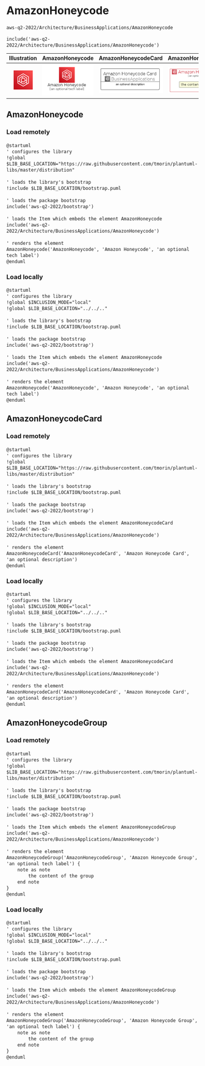 # AmazonHoneycode


```text
aws-q2-2022/Architecture/BusinessApplications/AmazonHoneycode
```

```text
include('aws-q2-2022/Architecture/BusinessApplications/AmazonHoneycode')
```



| Illustration | AmazonHoneycode | AmazonHoneycodeCard | AmazonHoneycodeGroup |
| :---: | :---: | :---: | :---: |
| ![illustration for Illustration](../../../aws-q2-2022/Architecture/BusinessApplications/AmazonHoneycode.png) | ![illustration for AmazonHoneycode](../../../aws-q2-2022/Architecture/BusinessApplications/AmazonHoneycode.Local.png) | ![illustration for AmazonHoneycodeCard](../../../aws-q2-2022/Architecture/BusinessApplications/AmazonHoneycodeCard.Local.png) | ![illustration for AmazonHoneycodeGroup](../../../aws-q2-2022/Architecture/BusinessApplications/AmazonHoneycodeGroup.Local.png) |




## AmazonHoneycode

### Load remotely
```plantuml
@startuml
' configures the library
!global $LIB_BASE_LOCATION="https://raw.githubusercontent.com/tmorin/plantuml-libs/master/distribution"

' loads the library's bootstrap
!include $LIB_BASE_LOCATION/bootstrap.puml

' loads the package bootstrap
include('aws-q2-2022/bootstrap')

' loads the Item which embeds the element AmazonHoneycode
include('aws-q2-2022/Architecture/BusinessApplications/AmazonHoneycode')

' renders the element
AmazonHoneycode('AmazonHoneycode', 'Amazon Honeycode', 'an optional tech label')
@enduml
```

### Load locally
```plantuml
@startuml
' configures the library
!global $INCLUSION_MODE="local"
!global $LIB_BASE_LOCATION="../../.."

' loads the library's bootstrap
!include $LIB_BASE_LOCATION/bootstrap.puml

' loads the package bootstrap
include('aws-q2-2022/bootstrap')

' loads the Item which embeds the element AmazonHoneycode
include('aws-q2-2022/Architecture/BusinessApplications/AmazonHoneycode')

' renders the element
AmazonHoneycode('AmazonHoneycode', 'Amazon Honeycode', 'an optional tech label')
@enduml
```

## AmazonHoneycodeCard

### Load remotely
```plantuml
@startuml
' configures the library
!global $LIB_BASE_LOCATION="https://raw.githubusercontent.com/tmorin/plantuml-libs/master/distribution"

' loads the library's bootstrap
!include $LIB_BASE_LOCATION/bootstrap.puml

' loads the package bootstrap
include('aws-q2-2022/bootstrap')

' loads the Item which embeds the element AmazonHoneycodeCard
include('aws-q2-2022/Architecture/BusinessApplications/AmazonHoneycode')

' renders the element
AmazonHoneycodeCard('AmazonHoneycodeCard', 'Amazon Honeycode Card', 'an optional description')
@enduml
```

### Load locally
```plantuml
@startuml
' configures the library
!global $INCLUSION_MODE="local"
!global $LIB_BASE_LOCATION="../../.."

' loads the library's bootstrap
!include $LIB_BASE_LOCATION/bootstrap.puml

' loads the package bootstrap
include('aws-q2-2022/bootstrap')

' loads the Item which embeds the element AmazonHoneycodeCard
include('aws-q2-2022/Architecture/BusinessApplications/AmazonHoneycode')

' renders the element
AmazonHoneycodeCard('AmazonHoneycodeCard', 'Amazon Honeycode Card', 'an optional description')
@enduml
```

## AmazonHoneycodeGroup

### Load remotely
```plantuml
@startuml
' configures the library
!global $LIB_BASE_LOCATION="https://raw.githubusercontent.com/tmorin/plantuml-libs/master/distribution"

' loads the library's bootstrap
!include $LIB_BASE_LOCATION/bootstrap.puml

' loads the package bootstrap
include('aws-q2-2022/bootstrap')

' loads the Item which embeds the element AmazonHoneycodeGroup
include('aws-q2-2022/Architecture/BusinessApplications/AmazonHoneycode')

' renders the element
AmazonHoneycodeGroup('AmazonHoneycodeGroup', 'Amazon Honeycode Group', 'an optional tech label') {
    note as note
        the content of the group
    end note
}
@enduml
```

### Load locally
```plantuml
@startuml
' configures the library
!global $INCLUSION_MODE="local"
!global $LIB_BASE_LOCATION="../../.."

' loads the library's bootstrap
!include $LIB_BASE_LOCATION/bootstrap.puml

' loads the package bootstrap
include('aws-q2-2022/bootstrap')

' loads the Item which embeds the element AmazonHoneycodeGroup
include('aws-q2-2022/Architecture/BusinessApplications/AmazonHoneycode')

' renders the element
AmazonHoneycodeGroup('AmazonHoneycodeGroup', 'Amazon Honeycode Group', 'an optional tech label') {
    note as note
        the content of the group
    end note
}
@enduml
```


